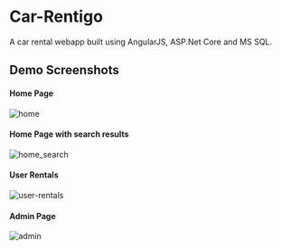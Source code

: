 # Car-Rentigo
A car rental webapp built using AngularJS, ASP.Net Core and MS SQL.

## Demo Screenshots

#### Home Page
![home](https://github.com/Sumandeep-Kaur/Car-Rentigo/assets/77191007/f72c377d-dc55-4a2a-b7f2-52adddfb56ac)

#### Home Page with search results 
![home_search](https://github.com/Sumandeep-Kaur/Car-Rentigo/assets/77191007/fb90912f-1ad1-4238-a013-2364ecc80a35)

#### User Rentals 
![user-rentals](https://github.com/Sumandeep-Kaur/Car-Rentigo/assets/77191007/e460c519-f23b-4e37-a5d4-fa670b17bd2a)

#### Admin Page
![admin](https://github.com/Sumandeep-Kaur/Car-Rentigo/assets/77191007/d9aa1391-ed64-49a2-bb3c-7b344eb5f4f0)

